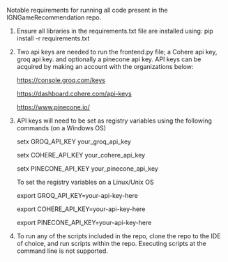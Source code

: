Notable requirements for running all code present in the IGNGameRecommendation repo.

1. Ensure all libraries in the requirements.txt file are installed using:
   pip install -r requirements.txt

2. Two api keys are needed to run the frontend.py file; a Cohere api key, groq api key. and optionally a pinecone api key. API keys can be acquired by making an account with the organizations below:
   
   https://console.groq.com/keys
   
   https://dashboard.cohere.com/api-keys
   
   https://www.pinecone.io/

4. API keys will need to be set as registry variables using the following commands (on a Windows OS)
   
   setx GROQ_API_KEY your_groq_api_key
   
   setx COHERE_API_KEY your_cohere_api_key
   
   setx PINECONE_API_KEY your_pinecone_api_key
   

   To set the registry variables on a Linux/Unix OS
   
   export GROQ_API_KEY=your-api-key-here
   
   export COHERE_API_KEY=your-api-key-here
   
   export PINECONE_API_KEY=your-api-key-here

6. To run any of the scripts included in the repo, clone the repo to the IDE of choice, and run scripts within the repo. Executing scripts at the command line is not supported.
